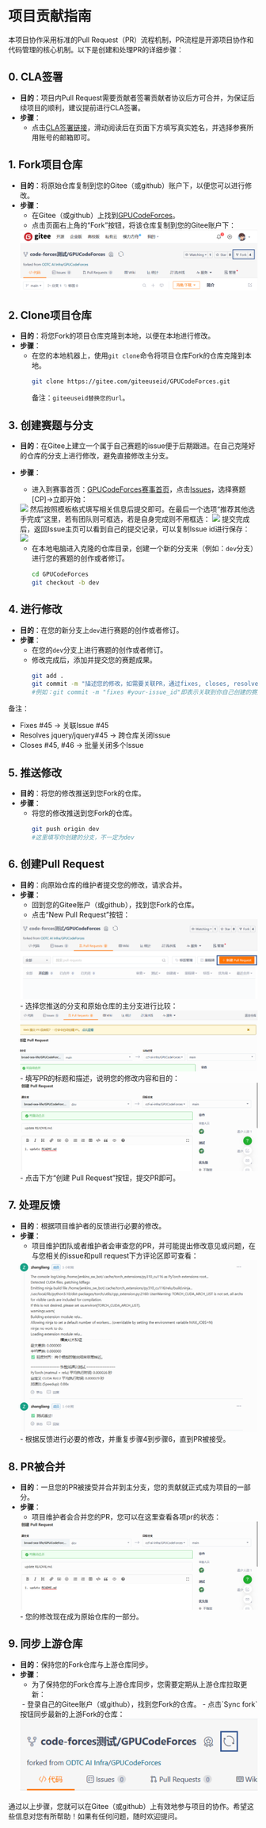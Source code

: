 # 项目贡献指南

本项目协作采用标准的Pull Request（PR）流程机制，PR流程是开源项目协作和代码管理的核心机制。以下是创建和处理PR的详细步骤：

## 0. CLA签署
- **目的**：项目内Pull Request需要贡献者签署贡献者协议后方可合并，为保证后续项目的顺利，建议提前进行CLA签署。
- **步骤**：
  - 点击[CLA签署链接](https://gitee.com/organizations/ccf-ai-infra/cla/governance)，滑动阅读后在页面下方填写真实姓名，并选择参赛所用账号的邮箱即可。

## 1. Fork项目仓库
- **目的**：将原始仓库复制到您的Gitee（或github）账户下，以便您可以进行修改。
- **步骤**：
  - 在Gitee（或github）上找到[GPUCodeForces](https://gitee.com/ccf-ai-infra/GPUCodeForces)。
  - 点击页面右上角的“Fork”按钮，将该仓库复制到您的Gitee账户下：
  <img src="./images/ht_fork_choose.png">

## 2. Clone项目仓库
- **目的**：将您Fork的项目仓库克隆到本地，以便在本地进行修改。
- **步骤**：
  - 在您的本地机器上，使用`git clone`命令将项目仓库Fork的仓库克隆到本地。
    ```sh
    git clone https://gitee.com/giteeuseid/GPUCodeForces.git
    ```
    备注：`giteeuseid替换您的url`。


## 3. 创建赛题与分支
- **目的**：在Gitee上建立一个属于自己赛题的issue便于后期跟进。在自己克隆好的仓库的分支上进行修改，避免直接修改主分支。
- **步骤**：
  - 进入到赛事首页：[GPUCodeForces赛事首页](https://gitee.com/ccf-ai-infra/GPUCodeForces)，点击[Issues](https://gitee.com/ccf-ai-infra/GPUCodeForces/issues/new/choose)，选择赛题\[CP\]->立即开始：
  <image src="./images/readme_issue_create.png">
  然后按照模板格式填写相关信息后提交即可。在最后一个选项“推荐其他选手完成”这里，若有团队则可框选，若是自身完成则不用框选：
  <image src="./images/readme_issue_write.png">
  提交完成后，返回Issue主页可以看到自己的提交记录，可以复制Issue id进行保存：
  <image src="./images/readme_issue_id.png">

  - 在本地电脑进入克隆的仓库目录，创建一个新的分支来（例如：`dev`分支）进行您的赛题的创作或者修订。
    ```sh
    cd GPUCodeForces
    git checkout -b dev
    ```

## 4. 进行修改
- **目的**：在您的新分支上`dev`进行赛题的创作或者修订。
- **步骤**：
  - 在您的`dev`分支上进行赛题的创作或者修订。
  - 修改完成后，添加并提交您的赛题成果。
    ```sh
    git add .
    git commit -m "描述您的修改，如需要关联PR，通过fixes, closes, resolved等关键字关闭"
    #例如：git commit -m "fixes #your-issue_id"即表示关联到你自己创建的赛题id下
    ```
备注：
* Fixes #45                  → 关联Issue #45
* Resolves jquery/jquery#45  → 跨仓库关闭Issue
* Closes #45, #46            → 批量关闭多个Issue


## 5. 推送修改
- **目的**：将您的修改推送到您Fork的仓库。
- **步骤**：
  - 将您的修改推送到您Fork的仓库。
    ```sh
    git push origin dev
    #这里填写你创建的分支，不一定为dev
    ```

## 6. 创建Pull Request
- **目的**：向原始仓库的维护者提交您的修改，请求合并。
- **步骤**：
  - 回到您的Gitee账户（或github），找到您Fork的仓库。
  - 点击“New Pull Request”按钮：
  <img src="./images/readme_pr_create.png">
  - 选择您推送的分支和原始仓库的主分支进行比较：
  <img src="./images/readme_pr_upload.png">
  - 填写PR的标题和描述，说明您的修改内容和目的：
  <img src="./images/ht_pr_write.png">
  - 点击下方“创建 Pull Request”按钮，提交PR即可。

## 7. 处理反馈
- **目的**：根据项目维护者的反馈进行必要的修改。
- **步骤**：
  - 项目维护团队或者维护者会审查您的PR，并可能提出修改意见或问题，在与您相关的issue和pull request下方评论区即可查看：
  <img src="./images/readme_comment_check.png">
  - 根据反馈进行必要的修改，并重复步骤4到步骤6，直到PR被接受。

## 8. PR被合并
- **目的**：一旦您的PR被接受并合并到主分支，您的贡献就正式成为项目的一部分。
- **步骤**：
  - 项目维护者会合并您的PR，您可以在这里查看各项pr的状态：
  <img src="./images/ht_pr_write.png">
  - 您的修改现在成为原始仓库的一部分。

## 9. 同步上游仓库
- **目的**：保持您的Fork仓库与上游仓库同步。
- **步骤**：
  - 为了保持您的Fork仓库与上游仓库同步，您需要定期从上游仓库拉取更新：
  <img src="">
  - 登录自己的Gitee账户（或github），找到您Fork的仓库。
  - 点击`Sync fork`按钮同步最新的上游Fork的仓库：
  <img src="./images/ht_fork_sync.png">

通过以上步骤，您就可以在Gitee（或github）上有效地参与项目的协作。希望这些信息对您有所帮助！如果有任何问题，随时欢迎提问。